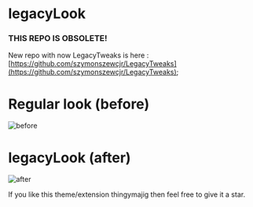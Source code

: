 # legacyLook
### THIS REPO IS OBSOLETE!
New repo with now LegacyTweaks is here : [https://github.com/szymonszewcjr/LegacyTweaks](https://github.com/szymonszewcjr/LegacyTweaks);

# Regular look (before)
![before](https://github.com/szymonszewcjr/legacyLook/assets/25388114/9da6a472-1d7a-4c0f-90ce-18babc349a2c)
# legacyLook (after)
![after](https://github.com/szymonszewcjr/legacyLook/assets/25388114/74d83f01-0c8d-4413-a664-45b3774e9090)


If you like this theme/extension thingymajig then feel free to give it a star.


